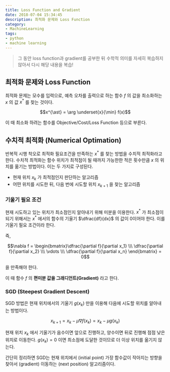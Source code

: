 ```yaml
---
title: Loss Function and Gradient
date: 2018-07-04 15:34:45
description: 최적화 문제와 Loss Function
category:
- MachineLearning
tags:
- python
- machine learning
---
```


> 그 동안 loss function과 gradient를 공부한 뒤 수학적 의미를 자세히 복습하지 않아서 다시 해당 내용을 복습!



## 최적화 문제와 Loss Function

최적화 문제는 모수를 입력으로, 예측 오차를 출력으로 하는 함수 $f$ 의 값을 최소화하는 $x$ 의 값 $x^{\ast}$ 를 찾는 것이다.

$$x^{\ast} = \arg \underset{x}{\min} f(x)$$

이 때 최소화 하려는 함수를 Objective/Cost/Loss Function 등으로 부른다.



## 수치적 최적화 (Numerical Optimation)

반복적 시행 착오로 최적화 필요조건을 만족하는 $x^{\ast}$ 를 찾는 방법을 수치적 최적화라고 한다. 수치적 최적화는 함수 위치가 최적점이 될 때까지 가능한한 적은 횟수만큼 $x$ 의 위치를 옮기는 방법이다. 이는 두 가지로 구성된다.

- 현재 위치 $x_k$ 가 최적점인지 판단하는 알고리즘
- 어떤 위치를 시도한 뒤, 다음 번에 시도할 위치 $x_{k+1}$ 을 찾는 알고리즘



### 기울기 필요 조건

현재 시도하고 있는 위치가 최소점인지 알아내기 위해 미분을 이용한다. $x^{\ast}$ 가 최소점이 되기 위해서는 $x^{\ast}$ 에서의 함수의 기울기 $\dfrac{df}{dx}$ 의 값이 0이어야 한다. 이를 기울기 필요 조건이라 한다.

즉,

$$\nabla f = \begin{bmatrix}\dfrac{\partial f}{\partial x_1} \\\ \dfrac{\partial f}{\partial x_2} \\\ \vdots \\\ \dfrac{\partial f}{\partial x_n} \end{bmatrix} = 0$$

을 만족해야 한다.

이 때 함수 $f$ 의 **편미분 값을 그래디언트(Gradient)** 라고 한다.



### SGD (Steepest Gradient Descent)

SGD 방법은 현재 위치에서의 기울기 $g(x_k)$ 만을 이용해 다음에 시도할 위치를 알아내는 방법이다.

$$x_{k+1} = x_k - \mu \nabla f(x_k) = x_k - \mu g(x_k)$$ 

현재 위치 $x_k$ 에서 기울기가 음수이면 앞으로 진행하고, 양수이면 뒤로 진행해 점점 낮은 위치로 이동한다. $g(x_k) = 0$ 이면 최소점에 도달한 것이므로 더 이상 위치를 옮기지 않는다.



간단히 정리하면 SGD는 현재 위치에서 (initial point) 가장 함수값이 작아지는 방향을 찾아서 (gradient) 이동하는 (next position) 알고리즘이다.